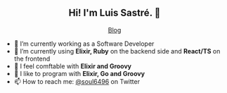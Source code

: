 <h2 align="center">Hi! I'm Luis Sastré. 🦎</h2>
<p align="center">
  <a href="https://jackmortdt.github.io/">Blog</a>
</p>


- 🔭 I’m currently working as a Software Developer
- 🌱 I’m currently using **Elixir, Ruby** on the backend side and **React/TS** on the frontend
- 💬 I feel comftable with **Elixir and Groovy**
- 💬 I like to program with **Elixir, Go and Groovy**
- 📫 How to reach me: [@soul6496](https://twitter.com/soul6496) on Twitter
